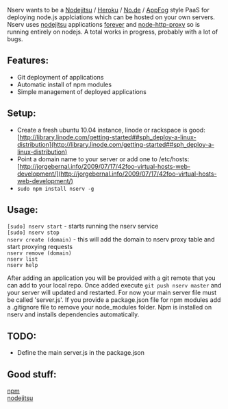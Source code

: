 Nserv wants to be a [Nodejitsu](http://nodejitsu.com/) / [Heroku](http://www.heroku.com/) / [No.de](https://no.de/) / [AppFog](http://appfog.com/) style PaaS for deploying node.js applciations which can be hosted on your own servers. Nserv uses [nodejitsu](http://nodejitsu.com/#technology) applications [forever](https://github.com/indexzero/forever) and [node-http-proxy](https://github.com/nodejitsu/node-http-proxy) so is running entirely on nodejs. A total works in progress, probably with a lot of bugs.

## Features:
* Git deployment of applications
* Automatic install of npm modules
* Simple management of deployed applications

## Setup:
* Create a fresh ubuntu 10.04 instance, linode or rackspace is good: [http://library.linode.com/getting-started##sph_deploy-a-linux-distribution](http://library.linode.com/getting-started##sph_deploy-a-linux-distribution)  
* Point a domain name to your server or add one to /etc/hosts: [http://jorgebernal.info/2009/07/17/42foo-virtual-hosts-web-development/](http://jorgebernal.info/2009/07/17/42foo-virtual-hosts-web-development/)  
* `sudo npm install nserv -g`  

## Usage:
`[sudo] nserv start` - starts running the nserv service  
`[sudo] nserv stop`  
`nserv create (domain)` - this will add the domain to nserv proxy table and start proxying requests  
`nserv remove (domain)`  
`nserv list`  
`nserv help`
  
After adding an application you will be provided with a git remote that you can add to your local repo. Once added execute `git push nserv master` and your server will updated and restarted. For now your main server file must be called 'server.js'. If you provide a package.json file for npm modules add a .gitignore file to remove your node\_modules folder. Npm is installed on nserv and installs dependencies automatically. 

## TODO:
* Define the main server.js in the package.json

## Good stuff:
[npm](http://npmjs.org/)  
[nodejitsu](http://nodejitsu.com/#technology)  
